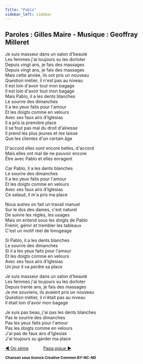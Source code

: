```yaml
---
Title: "Pablo"
sidebar_left: sidebar
---
```


##  Paroles : Gilles Maire - Musique   : Geoffray Milleret
Je suis masseur dans un salon d'beauté  
Les femmes j'ai toujours su les dorloter  
Depuis vingt ans, je fais des massages  
Depuis vingt ans, je fais des massages  
Mais cette année, ils ont pris un nouveau  
Question métier, il n'est pas au niveau  
Il est loin d'avoir tout mon bagage  
Il est loin d'avoir tout mon bagage  
Mais Pablo, il a les dents blanches  
Le sourire des dimanches  
Il a les yeux faits pour l'amour  
Et les doigts comme en velours  
Avec ses faux airs d'Iglesias  
Il a pris la première place  
Il se fout pas mal du droit d'aînesse  
Il prend les plus jeunes et me laisse  
Que les clientes d'un certain âge  
  
D'accord elles sont encore belles, d'accord  
Mais elles ont mal de ne pouvoir encore  
Être avec Pablo et elles enragent  
  
Car Pablo, il a les dents blanches  
Le sourire des dimanches  
Il a les yeux faits pour l'amour  
Et les doigts comme en velours  
Avec ses faux airs d'Iglesias  
Ce salaud, il m'a pris ma place  
  
Nous autres on fait un travail manuel  
Sur le dos des dames, c'est naturel  
De suivre les règles, les usages  
Mais on entend sous les doigts de Pablo  
Frémir, gémir et trembler les tableaux  
C'est un motif réel de limogeage  
  
Si Pablo, il a les dents blanches  
Le sourire des dimanches  
Si il a les yeux faits pour l'amour  
Et les doigts comme en velours  
Avec ses faux airs d'Iglesias  
Un jour il va perdre sa place  
  
Je suis masseur dans un salon d'beauté  
Les femmes j'ai toujours su les dorloter  
Depuis trente ans, je fais des massages  
Je me souviens, ils avaient pris un nouveau  
Question métier, il n'était pas au niveau  
Il était loin d'avoir mon bagage  
  
Je suis pas beau, j'ai pas les dents blanches  
Pas le sourire des dimanches  
Pas les yeux faits pour l'amour  
Pas les doigts comme en velours  
J'ai pas de faux airs d'Iglesias  
J'ai toujours su garder ma place  
  


[ ◀ On sème](../on_sème) ​ ​ ​ ​ ​ ​ ​ ​ ​ ​ ​ ​[Papa pique ▶](../papa_pique)


<b><sub>Chanson sous licence Creative Common BY-NC-ND</sub></b>
